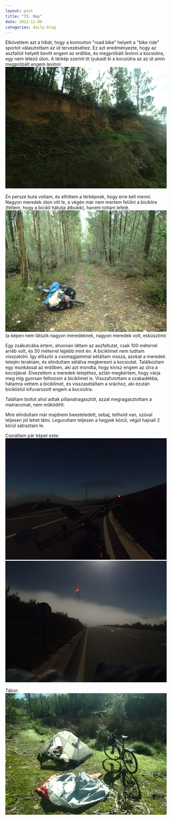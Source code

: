 ```yaml
---
layout: post
title: "73. Nap"
date: 2022-11-09
categories: daily-blog
---
```


Elkövettem azt a hibát, hogy a komooton "road bike" helyett a "bike ride" sportot választottam az út tervezéséhez. Ez azt eredményezte, hogy az aszfaltút helyett bevitt engem az erdőbe, és megpróbált levinni a kocsiútra, egy nem létező úton. A térkép szerint itt lyukadt ki a kocsiútra az az út amin megpróbált engem levinni: ![Torkollat](/day73end.jpg)

Én persze buta voltam, és elhittem a térképnek, hogy erre kell menni. Nagyon meredek úton vitt le, a végén már nem mertem felülni a biciklire (féltem, hogy a bicikli hátulja átbukik), hanem toltam lefelé. ![Út](/day73ut.jpg) (a képen nem látszik nagyon meredeknek, nagyon meredek volt, esküszöm)

Egy zsákutcába értem, ahonnan láttam az aszfaltutat, csak 100 méterrel arréb volt, és 50 méterrel lejjebb mint én. A biciklimet nem tudtam visszatolni. Így előszőr a csomagjaimmal sétáltam vissza, azokat a meredek tetején leraktam, és elindultam sétálva megkeresni a kocsiutat. Találkoztam egy munkással az erdőben, aki azt mondta, hogy kivisz engem az útra a kocsijával. Elvezettem a meredek tetejéhez, aztán megkértem, hogy várja meg míg gyorsan felhozom a biciklimet is. Visszafutottam a szakadékba, hátamra vettem a biciklimet, és visszasétáltam a sráchoz, aki ezután biciklistül kifuvarozott engem a kocsiútra.

Találtam boltot ahol adtak pillanatragasztót, azzal megragasztottam a matracomat, nem működött.

Mire elindultam már majdnem beesteledett, sebaj, telihold van, szóval teljesen jól lehet látni. Legurultam teljesen a hegyek közül, végül hajnali 2 körül sátraztam le.

Csináltam pár képet este: ![Este1](/day73este1.jpg) ![Este2](/day73este2.jpg)

Tábor: ![Tábor](/day73camp.jpg)
